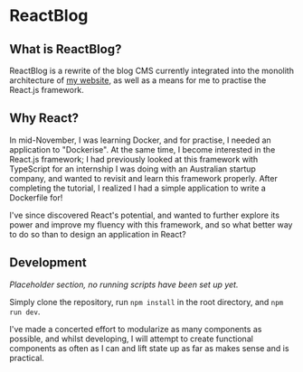 # ReactBlog

## What is ReactBlog?

ReactBlog is a rewrite of the blog CMS currently integrated into the monolith architecture of [my website](https://forsakenidol.com), as well as a means for me to practise the React.js framework.

## Why React?

In mid-November, I was learning Docker, and for practise, I needed an application to "Dockerise". At the same time, I become interested in the React.js framework; I had previously looked at this framework with TypeScript for an internship I was doing with an Australian startup company, and wanted to revisit and learn this framework properly. After completing the tutorial, I realized I had a simple application to write a Dockerfile for!

I've since discovered React's potential, and wanted to further explore its power and improve my fluency with this framework, and so what better way to do so than to design an application in React?

## Development

*Placeholder section, no running scripts have been set up yet.*

Simply clone the repository, run `npm install` in the root directory, and `npm run dev`.

I've made a concerted effort to modularize as many components as possible, and whilst developing, I will attempt to create functional components as often as I can and lift state up as far as makes sense and is practical.